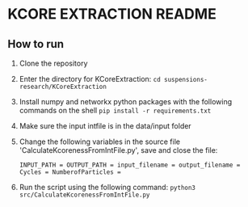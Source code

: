 # KCORE EXTRACTION README

## How to run

1. Clone the repository

2. Enter the directory for KCoreExtraction:
 `cd suspensions-research/KCoreExtraction`

3. Install numpy and networkx python packages with the following commands on the shell
 `pip install -r requirements.txt`

4. Make sure the input intfile is in the data/input folder

5. Change the following variables in the source file 'CalculateKcorenessFromIntFile.py', save and close the file:

    `INPUT_PATH =
     OUTPUT_PATH =
     input_filename =
     output_filename =
     Cycles =
     NumberofParticles =`

6. Run the script using the following command:
  `python3 src/CalculateKcorenessFromIntFile.py`
